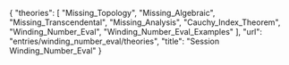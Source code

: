 {
    "theories": [
        "Missing_Topology",
        "Missing_Algebraic",
        "Missing_Transcendental",
        "Missing_Analysis",
        "Cauchy_Index_Theorem",
        "Winding_Number_Eval",
        "Winding_Number_Eval_Examples"
    ],
    "url": "entries/winding_number_eval/theories",
    "title": "Session Winding_Number_Eval"
}